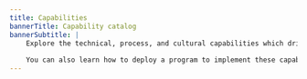 ```yaml
---
title: Capabilities
bannerTitle: Capability catalog
bannerSubtitle: |
    Explore the technical, process, and cultural capabilities which drive higher software delivery and organizational performance. Each of the articles below presents a capability, discusses how to implement it, and how to overcome common obstacles. 
    
    You can also learn how to deploy a program to implement these capabilities in our article ["How to Transform."](/guides/devops-culture-transform/)
---
```


